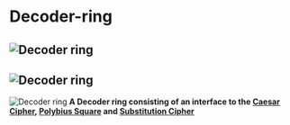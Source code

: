 # Decoder-ring

## ![Decoder ring](https://i.postimg.cc/HnHMw5pR/Screenshot-2023-06-05-at-5-58-42-PM.png "Caesar Shift")

## ![Decoder ring](https://i.postimg.cc/KjNMJzjz/Screenshot-2023-06-05-at-6-00-09-PM.png "Polybius Square")

![Decoder ring](https://i.postimg.cc/bYHkz6gh/Screenshot-2023-06-05-at-6-02-28-PM.png "Substitution Cipher")
**A Decoder ring consisting of an interface to the [Caesar Cipher](https://en.wikipedia.org/wiki/Caesar_cipher), [Polybius Square](https://en.wikipedia.org/wiki/Polybius_square) and [Substitution Cipher](https://en.wikipedia.org/wiki/Substitution_cipher)**

